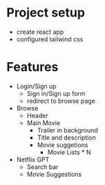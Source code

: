 # Project setup
- create react app
- configured tailwind css

# Features
- Login/Sign up
  - Sign in/Sign up form
  - redirect to browse page
- Browse
   - Header
   - Main Movie
     - Trailer in background
     - Title and description
     - Movie suggetions
       - Movie Lists * N
- Netflix GPT
  - Search bar
  - Movie Suggestions